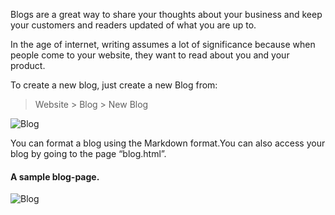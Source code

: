Blogs are a great way to share your thoughts about your business and keep your
customers and readers updated of what you are up to.

In the age of internet, writing assumes a lot of significance because when
people come to your website, they want to read about you and your product.

To create a new blog, just create a new Blog from:

> Website > Blog > New Blog

![Blog](files/blog.png)

You can format a blog using the Markdown format.You can also access your blog
by going to the page “blog.html”.

#### A sample blog-page.

![Blog](files/blog-look.png)

